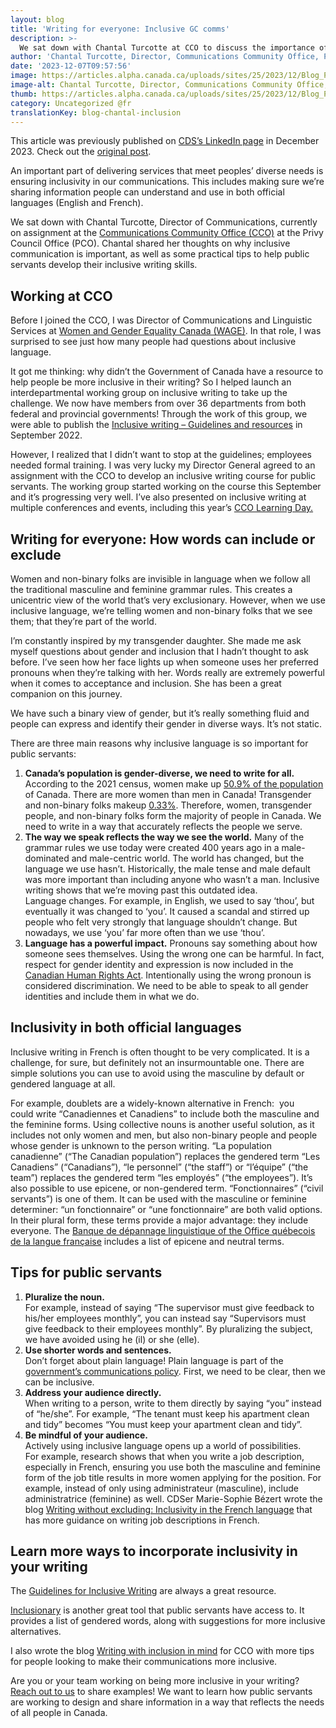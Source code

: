 ```yaml
---
layout: blog
title: 'Writing for everyone: Inclusive GC comms'
description: >-
  We sat down with Chantal Turcotte at CCO to discuss the importance of inclusive writing and how public servants can get started.
author: 'Chantal Turcotte, Director, Communications Community Office, Privy Council Office'
date: '2023-12-07T09:57:56'
image: https://articles.alpha.canada.ca/uploads/sites/25/2023/12/Blog_Post_EN-100.jpg
image-alt: Chantal Turcotte, Director, Communications Community Office, Privy Council Office.
thumb: https://articles.alpha.canada.ca/uploads/sites/25/2023/12/Blog_Post_EN-100.jpg
category: Uncategorized @fr
translationKey: blog-chantal-inclusion
---
```


<p>This article was previously published on&nbsp;<a href="https://www.linkedin.com/company/11202854/admin/feed/posts/" target="_blank" rel="noreferrer noopener">CDS’s LinkedIn page</a>&nbsp;in December 2023. Check out the&nbsp;<a href="https://www.linkedin.com/pulse/writing-everyone-inclusive-gc-comms-cds-snc-yshcc" target="_blank" rel="noreferrer noopener">original post</a>.</p>



<p>An important part of delivering services that meet peoples’ diverse needs is ensuring inclusivity in our communications. This includes making sure we’re sharing information people can understand and use in both official languages (English and French).</p>



<p>We sat down with Chantal Turcotte, Director of Communications, currently on assignment at the <a href="https://www.canada.ca/en/privy-council/services/communications-community-office/about-communications-community-office.html" target="_blank" rel="noreferrer noopener">Communications Community Office (CCO)</a> at the Privy Council Office (PCO). Chantal shared her thoughts on why inclusive communication is important, as well as some practical tips to help public servants develop their inclusive writing skills.</p>



<h2 class="wp-block-heading" id="h-working-at-cco"><strong>Working at CCO</strong></h2>



<p>Before I joined the CCO, I was Director of Communications and Linguistic Services at <a href="https://women-gender-equality.canada.ca/en.html" target="_blank" rel="noreferrer noopener">Women and Gender Equality Canada (WAGE)</a>. In that role, I was surprised to see just how many people had questions about inclusive language.</p>



<p>It got me thinking: why didn’t the Government of Canada have a resource to help people be more inclusive in their writing? So I helped launch an interdepartmental working group on inclusive writing to take up the challenge. We now have members from over 36 departments from both federal and provincial governments! Through the work of this group, we were able to publish the <a href="https://www.noslangues-ourlanguages.gc.ca/en/writing-tips-plus/inclusive-writing-guidelines-resources.html" target="_blank" rel="noreferrer noopener">Inclusive writing – Guidelines and resources</a> in September 2022.</p>



<p>However, I realized that I didn’t want to stop at the guidelines; employees needed formal training. I was very lucky my Director General agreed to an assignment with the CCO to develop an inclusive writing course for public servants. The working group started working on the course this September and it’s progressing very well. I’ve also presented on inclusive writing at multiple conferences and events, including this year’s <a href="https://www.canada.ca/en/privy-council/services/communications-community-office/learning-days/agenda.html" target="_blank" rel="noreferrer noopener">CCO Learning Day.</a></p>



<h2 class="wp-block-heading" id="h-writing-for-everyone-how-words-can-include-or-exclude"><strong>Writing for everyone: How words can include or exclude</strong></h2>



<p>Women and non-binary folks are invisible in language when we follow all the traditional masculine and feminine grammar rules. This creates a unicentric view of the world that’s very exclusionary. However, when we use inclusive language, we’re telling women and non-binary folks that we see them; that they’re part of the world.</p>



<p>I’m constantly inspired by my transgender daughter. She made me ask myself questions about gender and inclusion that I hadn’t thought to ask before. I’ve seen how her face lights up when someone uses her preferred pronouns when they’re talking with her. Words really are extremely powerful when it comes to acceptance and inclusion. She has been a great companion on this journey.</p>



<p>We have such a binary view of gender, but it’s really something fluid and people can express and identify their gender in diverse ways. It’s not static.</p>



<p>There are three main reasons why inclusive language is so important for public servants:</p>



<ol>
<li><strong>Canada’s population is gender-diverse, we need to write for all. </strong>According to the 2021 census, women make up <a href="https://www150.statcan.gc.ca/n1/pub/12-581-x/2022001/sec7-eng.htm" target="_blank" rel="noreferrer noopener">50.9% of the population</a> of Canada. There are more women than men in Canada! Transgender and non-binary folks makeup <a href="https://www150.statcan.gc.ca/n1/daily-quotidien/220427/dq220427b-eng.htm" target="_blank" rel="noreferrer noopener">0.33%</a>. Therefore, women, transgender people, and non-binary folks form the majority of people in Canada. We need to write in a way that accurately reflects the people we serve.<br></li>



<li><strong>The way we speak reflects the way we see the world.</strong> Many of the grammar rules we use today were created 400 years ago in a male-dominated and male-centric world. The world has changed, but the language we use hasn’t. Historically, the male tense and male default was more important than including anyone who wasn’t a man. Inclusive writing shows that we’re moving past this outdated idea.&nbsp;<br>Language changes. For example, in English, we used to say ‘thou’, but eventually it was changed to ‘you’. It caused a scandal and stirred up people who felt very strongly that language shouldn’t change. But nowadays, we use ‘you’ far more often than we use ‘thou’.<br></li>



<li><strong>Language has a powerful impact.</strong> Pronouns say something about how someone sees themselves. Using the wrong one can be harmful. In fact, respect for gender identity and expression is now included in the <a href="https://laws-lois.justice.gc.ca/eng/acts/h-6/section-3.html" target="_blank" rel="noreferrer noopener">Canadian Human Rights Act</a>. Intentionally using the wrong pronoun is considered discrimination. We need to be able to speak to all gender identities and include them in what we do.&nbsp;</li>
</ol>



<h2 class="wp-block-heading" id="h-inclusivity-in-both-official-languages-nbsp"><strong>Inclusivity in both official languages&nbsp;</strong></h2>



<p>Inclusive writing in French is often thought to be very complicated. It is a challenge, for sure, but definitely not an insurmountable one. There are simple solutions you can use to avoid using the masculine by default or gendered language at all.&nbsp;</p>



<p>For example, doublets are a widely-known alternative in French:&nbsp; you could&nbsp;write “Canadiennes et Canadiens” to include both the masculine and the feminine forms. Using collective nouns is another useful solution, as it includes not only women and men, but also non-binary people and people whose gender is unknown to the person writing. “La population canadienne” (“The Canadian population”) replaces the gendered term “Les Canadiens” (“Canadians”), “le personnel” (“the staff”) or “l’équipe” (“the team”) replaces the gendered term “les employés” (“the employees”). It’s also possible to use epicene, or non-gendered term. “Fonctionnaires” (“civil servants”) is one of them. It can be used with the masculine or feminine determiner: “un fonctionnaire” or “une fonctionnaire” are both valid options. In their plural form, these terms provide a major advantage: they include everyone. The <a href="https://vitrinelinguistique.oqlf.gouv.qc.ca/25465/la-redaction-et-la-communication/feminisation-et-redaction-epicene/redaction-epicene/formulation-neutre/liste-de-termes-epicenes-ou-neutres" target="_blank" rel="noreferrer noopener">Banque de dépannage linguistique of the Office québecois de la langue française</a> includes a list of epicene and neutral terms.</p>



<h2 class="wp-block-heading" id="h-tips-for-public-servants"><strong>Tips for public servants</strong></h2>



<ol>
<li><strong>Pluralize the noun.</strong><br>For example, instead of saying &#8220;The supervisor must give feedback to his/her employees monthly&#8221;, you can instead say “Supervisors must give feedback to their employees monthly”. By pluralizing the subject, we have avoided using he (il) or she (elle).&nbsp;<br></li>



<li><strong>Use shorter words and sentences.</strong><br>Don&#8217;t forget about plain language! Plain language is part of the <a href="https://www.canada.ca/en/privy-council/services/communications-community-office/communications-101-boot-camp-canadian-public-servants/plain-language-accessibility-inclusive-communications.html" target="_blank" rel="noreferrer noopener">government&#8217;s communications policy</a>. First, we need to be clear, then we can be inclusive.<br></li>



<li><strong>Address your audience directly.</strong><br>When writing to a person, write to them directly by saying “you” instead of “he/she”. For example, “The tenant must keep&nbsp;his&nbsp;apartment clean and tidy” becomes “You&nbsp;must keep&nbsp;your&nbsp;apartment clean and tidy”.&nbsp;<br></li>



<li><strong>Be mindful of your audience.</strong><br>Actively using inclusive language opens up a world of possibilities.&nbsp;<br>For example, research shows that when you write a job description, especially in French, ensuring you use both the masculine and feminine form of the job title results in more women applying for the position. For example, instead of only using administrateur (masculine), include administratrice (feminine) as well.&nbsp;CDSer Marie-Sophie Bézert wrote the blog <a href="https://digital.canada.ca/2023/03/20/writing-without-excluding-inclusivity-in-the-french-language/" target="_blank" rel="noreferrer noopener">Writing without excluding: Inclusivity in the French language</a> that has more guidance on writing job descriptions in French.<br></li>
</ol>



<h2 class="wp-block-heading" id="h-learn-more-ways-to-incorporate-inclusivity-in-your-writing"><strong>Learn more ways to incorporate inclusivity in your writing</strong></h2>



<p>The <a href="https://www.noslangues-ourlanguages.gc.ca/en/writing-tips-plus/inclusive-writing-guidelines-resources.html" target="_blank" rel="noreferrer noopener">Guidelines for Inclusive Writing</a> are always a great resource.</p>



<p><a href="https://www.noslangues-ourlanguages.gc.ca/en/writing-tips-plus/inclusionary" target="_blank" rel="noreferrer noopener">Inclusionary</a> is another great tool that public servants have access to. It provides a list of gendered words, along with suggestions for more inclusive alternatives.&nbsp;</p>



<p>I also wrote the blog <a href="https://www.canada.ca/en/privy-council/services/communications-community-office/articles/writing-inclusion-mind.html" target="_blank" rel="noreferrer noopener">Writing with inclusion in mind</a> for CCO with more tips for people looking to make their communications more inclusive.&nbsp;</p>



<p>Are you or your team working on being more inclusive in your writing? <a href="mailto:cds-snc@servicecanada.gc.ca" target="_blank" rel="noreferrer noopener">Reach out to us</a> to share examples! We want to learn how public servants are working to design and share information in a way that reflects the needs of all people in Canada.</p>

